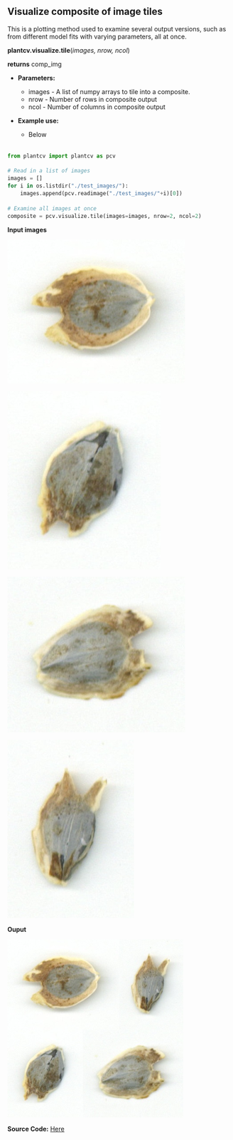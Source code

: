 ## Visualize composite of image tiles

This is a plotting method used to examine several output versions, such as from different model fits with varying parameters, all at once.

**plantcv.visualize.tile**(*images, nrow, ncol*)

**returns** comp_img

- **Parameters:**
    - images - A list of numpy arrays to tile into a composite.
    - nrow - Number of rows in composite output
    - ncol - Number of columns in composite output

- **Example use:**
    - Below


```python

from plantcv import plantcv as pcv

# Read in a list of images
images = []
for i in os.listdir("./test_images/"):
    images.append(pcv.readimage("./test_images/"+i)[0])

# Examine all images at once
composite = pcv.visualize.tile(images=images, nrow=2, ncol=2)

```

**Input images**

![Screenshot](img/documentation_images/visualize_tile/Tile_1.jpg)

![Screenshot](img/documentation_images/visualize_tile/Tile_2.jpg)

![Screenshot](img/documentation_images/visualize_tile/Tile_3.jpg)

![Screenshot](img/documentation_images/visualize_tile/Tile_4.jpg)

**Ouput**

![Screenshot](img/documentation_images/visualize_tile/Tile_output.jpg)

**Source Code:** [Here](https://github.com/danforthcenter/plantcv/blob/main/plantcv/plantcv/visualize/tile.py)